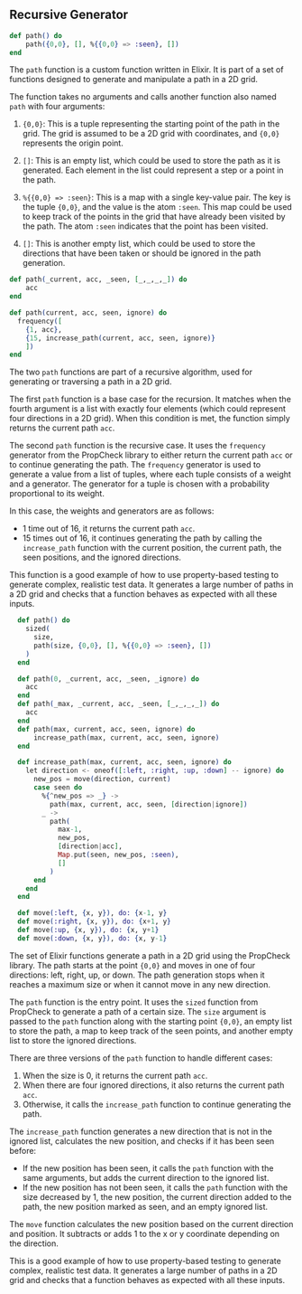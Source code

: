 ## Recursive Generator

```elixir
def path() do
	path({0,0}, [], %{{0,0} => :seen}, [])
end
```

The `path` function is a custom function written in Elixir. It is part of a set of functions designed to generate and manipulate a path in a 2D grid.

The function takes no arguments and calls another function also named `path` with four arguments:

1. `{0,0}`: This is a tuple representing the starting point of the path in the grid. The grid is assumed to be a 2D grid with coordinates, and `{0,0}` represents the origin point.

2. `[]`: This is an empty list, which could be used to store the path as it is generated. Each element in the list could represent a step or a point in the path.

3. `%{{0,0} => :seen}`: This is a map with a single key-value pair. The key is the tuple `{0,0}`, and the value is the atom `:seen`. This map could be used to keep track of the points in the grid that have already been visited by the path. The atom `:seen` indicates that the point has been visited.

4. `[]`: This is another empty list, which could be used to store the directions that have been taken or should be ignored in the path generation.

```elixir
def path(_current, acc, _seen, [_,_,_,_]) do 
	acc
end

def path(current, acc, seen, ignore) do
  frequency([
    {1, acc},
    {15, increase_path(current, acc, seen, ignore)}
	])
end
```

The two `path` functions are part of a recursive algorithm, used for generating or traversing a path in a 2D grid.

The first `path` function is a base case for the recursion. It matches when the fourth argument is a list with exactly four elements (which could represent four directions in a 2D grid). When this condition is met, the function simply returns the current path `acc`.

The second `path` function is the recursive case. It uses the `frequency` generator from the PropCheck library to either return the current path `acc` or to continue generating the path. The `frequency` generator is used to generate a value from a list of tuples, where each tuple consists of a weight and a generator. The generator for a tuple is chosen with a probability proportional to its weight.

In this case, the weights and generators are as follows:
- 1 time out of 16, it returns the current path `acc`.
- 15 times out of 16, it continues generating the path by calling the `increase_path` function with the current position, the current path, the seen positions, and the ignored directions.

This function is a good example of how to use property-based testing to generate complex, realistic test data. It generates a large number of paths in a 2D grid and checks that a function behaves as expected with all these inputs.

```elixir
  def path() do
    sized(
      size,
      path(size, {0,0}, [], %{{0,0} => :seen}, [])
    )
  end

  def path(0, _current, acc, _seen, _ignore) do
    acc
  end
  def path(_max, _current, acc, _seen, [_,_,_,_]) do
    acc
  end
  def path(max, current, acc, seen, ignore) do
      increase_path(max, current, acc, seen, ignore)
  end

  def increase_path(max, current, acc, seen, ignore) do
    let direction <- oneof([:left, :right, :up, :down] -- ignore) do
      new_pos = move(direction, current)
      case seen do
        %{^new_pos => _} ->
          path(max, current, acc, seen, [direction|ignore])
        _ ->
          path(
            max-1,
            new_pos,
            [direction|acc],
            Map.put(seen, new_pos, :seen),
            []
          )
      end
    end
  end

  def move(:left, {x, y}), do: {x-1, y}
  def move(:right, {x, y}), do: {x+1, y}
  def move(:up, {x, y}), do: {x, y+1}
  def move(:down, {x, y}), do: {x, y-1}
```

The set of Elixir functions generate a path in a 2D grid using the PropCheck library. The path starts at the point `{0,0}` and moves in one of four directions: left, right, up, or down. The path generation stops when it reaches a maximum size or when it cannot move in any new direction.

The `path` function is the entry point. It uses the `sized` function from PropCheck to generate a path of a certain size. The `size` argument is passed to the `path` function along with the starting point `{0,0}`, an empty list to store the path, a map to keep track of the seen points, and another empty list to store the ignored directions.

There are three versions of the `path` function to handle different cases:

1. When the size is 0, it returns the current path `acc`.
2. When there are four ignored directions, it also returns the current path `acc`.
3. Otherwise, it calls the `increase_path` function to continue generating the path.

The `increase_path` function generates a new direction that is not in the ignored list, calculates the new position, and checks if it has been seen before:

- If the new position has been seen, it calls the `path` function with the same arguments, but adds the current direction to the ignored list.
- If the new position has not been seen, it calls the `path` function with the size decreased by 1, the new position, the current direction added to the path, the new position marked as seen, and an empty ignored list.

The `move` function calculates the new position based on the current direction and position. It subtracts or adds 1 to the x or y coordinate depending on the direction.

This is a good example of how to use property-based testing to generate complex, realistic test data. It generates a large number of paths in a 2D grid and checks that a function behaves as expected with all these inputs.
